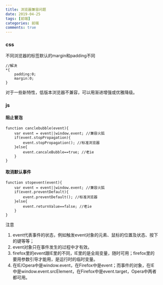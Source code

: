 ```yaml
---
title: 浏览器兼容问题
date: 2019-04-25
tags: [前端]
categories: 前端
comments: true
---
```


### css
不同浏览器的标签默认的margin和padding不同

```
//解决
*{
    padding:0;
    margin:0;
}
```
对于一些新特性，低版本浏览器不兼容，可以用渐进增强或优雅降级。

### js
#### 阻止冒泡

```
function canclebubble(event){ 
    var event = event||window.event; //兼容火狐
    if(event.stopPropagation){   
        event.stopPropagation(); //标准浏览器
    }else{ 
        event.cancaleBubble==true; //老ie 
    } 
}  
```
#### 取消默认事件

```
function stopevent(event){ 
    var event = event||window.event; //兼容火狐
    if(event.preventDefault){
        event.preventDefault(); //标准浏览器 
    }else{
        event.returnValue==false; //老ie 
    } 
} 

```
注意
1. event代表事件的状态，例如触发event对象的元素、鼠标的位置及状态、按下的键等等；
2. event对象只在事件发生的过程中才有效。
3. firefox里的event跟IE里的不同，IE里的是全局变量，随时可用；firefox里的要用参数引导才能用，是运行时的临时变量。
4. 在IE/Opera中是window.event，在Firefox中是event；而事件的对象，在IE中是window.event.srcElement，在Firefox中是event.target，Opera中两者都可用。